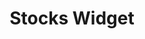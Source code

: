 ---
  id: "12441"
  fieldLayoutId: "89"
  uid: "0e44d5ec-fc06-497b-8e96-a456a3b92dad"
  enabled: "1"
  archived: "0"
  dateCreated: "2018-08-03 18:27:19"
  dateUpdated: "2019-01-28 02:47:28"
  siteSettingsId: "12441"
  slug: "stocks-widget"
  siteId: "1"
  uri: "patterns/web/entry/stocks-widget"
  enabledForSite: "1"
  sectionId: "2"
  typeId: "2"
  authorId: "1"
  postDate: "2018-08-12 18:27:00"
  expiryDate: null
  contentId: "12437"
  title: "Stocks Widget"
  field_allColorsComputed: null
  field_allColorsComputedIllustration: null
  field_allColorsComputedThumbnail: null
  field_appDescription: null
  field_appDescriptionSentiment: null
  field_audio: "0"
  field_authorFaq: null
  field_bgThumbPosition: "left bottom"
  field_body: null
  field_captureSize: null
  field_categoriesRaw: "navigability,just in time,"
  field_categoryInPlainText: null
  field_coldThumbTransform: null
  field_colorPalette: null
  field_contributorName: null
  field_contributorUrl: null
  field_coverColor: null
  field_dominantColor: null
  field_externalContributor: "0"
  field_fetchWebsiteData: null
  field_fullName: null
  field_gfycatSource: null
  field_gif: "0"
  field_gumletUrl: null
  field_gumletUrlNoPreParse: null
  field_howHelps: "<p><strong>Just in Time and Navigability.</strong></p><p>Financial news and data are critical sources of information used by thousands of professionals around the world. Bloomberg has been the undisputed leader in this area by creating the first financial news channel and providing the largest real-time financial data platform in the world.</p><p>Bloomberg.com stays true to this mission and provide its users with a significant stream of financial data. By providing contextual and real-time information on the stocks mentioned in their articles, Bloomberg can offer the same level of experience that a professional trader can get from a Bloomberg terminal.</p><p>Not only, this functionality provides the information at the right time, but also by doing it, Bloomberg.com is improving the navigability of their website avoiding long paths to find stock information about companies mentioned in their articles.</p>"
  field_howWorks: "<p>In the last years, Bloomberg has been leveraging all their data and media knowledge to grow and strengthen their digital media business, and allow their audience to have a new medium to consume financial news.</p><p>One great example of this strategy is the use of real-time stock data in their editorial and news articles.</p><p>When users visit Bloomberg.com and read an article, they will notice that a small side widget that shows up to the left of the article when a publicly traded company is mentioned.</p><p>This widget contains all the tickers of the mentioned companies and their real-time (or last known) trading numbers. Users can interact with this widget and go to the dedicated stock detail pages where they can see more data about those specific stock, see related news and add the stocks to their watchlist.</p>"
  field_iconColors: null
  field_iconComputedColors: null
  field_illustrationSource: null
  field_imagePathRaw: "https://s3-us-west-2.amazonaws.com/waveguideio/captures/waves/bloomberg.png"
  field_imageTextOcr: null
  field_depthArticleBody: null
  field_lpSentimentScore: null
  field_lpUrl: null
  field_mediaEmbed: null
  field_mobileId: null
  field_mobileShotSrc: null
  field_newsObject: null
  field_pageFetchJsonString: null
  field_patternSrc: "Bloomberg.com"
  field_platformRaw: "Web"
  field_qualityDescription: null
  field_rawResponse: null
  field_readingDuration: null
  field_readingDurationSeconds: null
  field_readingEaseLevel: null
  field_readingEaseScore: null
  field_references: null
  field_screenshotColors: null
  field_screenshotComputedColors: null
  field_sourceFromArchive: null
  field_strategyDescription: null
  field_thumbColors: null
  field_thumbVideoUrl: null
  field_webDescription: null
  field_webTitle: null
  field_what: "<p>This is a solution found in Bloomberg.com. All articles in Bloomberg that mention a publicly traded company showcase a side widget with the company's ticker and real-time trading data.</p>"
  root: null
  lft: null
  rgt: null
  level: null
  structureId: null
  layout: layouts/post.njk
---